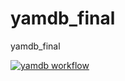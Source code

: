 # yamdb_final
yamdb_final

[![yamdb workflow](https://github.com/AgarkovEgor/yamdb_final/actions/workflows/yamdb_workflow.yml/badge.svg)](https://github.com/AgarkovEgor/yamdb_final/actions/workflows/yamdb_workflow.yml)